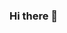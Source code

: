 ### Hi there 👋

<!--
**cynthiayu316/cynthiayu316** is a ✨ _special_ ✨ repository because its `README.md` (this file) appears on your GitHub profile.

I am a Columbia MSDS student. I get a my undergrad in UCSD in cognitive science specializing in machine lerning. 

- 🔭 I’m currently working in [Shanghai Qizhi Institute](https://sqz.ac.cn/)
- 🌱 I’m currently learning deep learning, python, and self-driving vehicles.
- 😄 Pronouns: She/Her
- :zap: I love programming, data science, machine learning, cooking and books
- 🌱 I’m addicted to learning and growing every day
- :earth_africa: I am currently sharing a little bit of my knowledge to the world through my posts
- 📫 How to find me: 
  - :office: [LinkedIn](https://www.linkedin.com/in/binghongyu/)
  
  
  [![Cynthia Yu's github stats](https://github-readme-stats.vercel.app/api?username=cynthiayu316&count_private=true&show_icons=true&theme=radical&hide_rank=false)](https://github.com/cynthiayu316/github-readme-stats)
  
  [![Top Langs](https://github-readme-stats.vercel.app/api/top-langs/?username=cynthiayu316)](https://github.com/cynthiayu316/github-readme-stats)

-->
